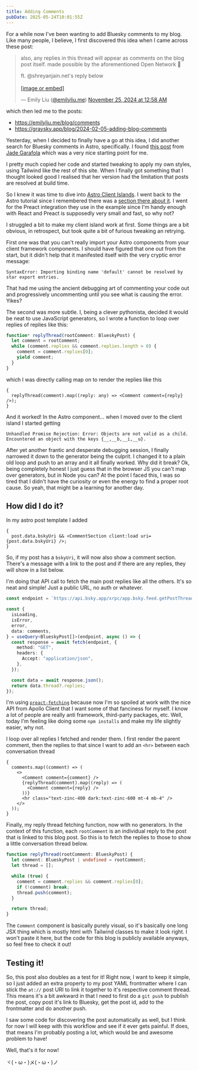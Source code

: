```yaml
---
title: Adding Comments
pubDate: 2025-05-24T10:01:55Z
---
```


For a while now I've been wanting to add Bluesky comments to my blog. Like many people, I believe, I first discovered this idea when I came across these post:

<div class="flex justify-center">
<blockquote class="bluesky-embed" data-bluesky-uri="at://did:plc:vjug55kidv6sye7ykr5faxxn/app.bsky.feed.post/3lbq7mxsiek2v" data-bluesky-cid="bafyreie37qtk6ldmdof2ysxjokx5pirnlbdu7hdlivkkaeok2zndql2nwm" data-bluesky-embed-color-mode="system"><p lang="en">also, any replies in this thread will appear as comments on the blog post itself. made possible by the aforementioned Open Network 🫡

ft. @shreyanjain.net&#x27;s reply below<br><br><a href="https://bsky.app/profile/did:plc:vjug55kidv6sye7ykr5faxxn/post/3lbq7mxsiek2v?ref_src=embed">[image or embed]</a></p>&mdash; Emily Liu (<a href="https://bsky.app/profile/did:plc:vjug55kidv6sye7ykr5faxxn?ref_src=embed">@emilyliu.me</a>) <a href="https://bsky.app/profile/did:plc:vjug55kidv6sye7ykr5faxxn/post/3lbq7mxsiek2v?ref_src=embed">November 25, 2024 at 12:58 AM</a></blockquote><script async src="https://embed.bsky.app/static/embed.js" charset="utf-8"></script>

</div>

which then led me to the posts:

- https://emilyliu.me/blog/comments
- https://graysky.app/blog/2024-02-05-adding-blog-comments

Yesterday, when I decided to finally have a go at this idea, I did another search for Bluesky comments in Astro, specifically. I found [this post](https://blog.jade0x.com/post/adding-bluesky-comments-to-your-astro-blog/) from [Jade Garafola](https://blog.jade0x.com) which was a very nice starting point for me.

I pretty much copied her code and started tweaking to apply my own styles, using Tailwind like the rest of this site. When I finally got something that I thought looked good I realised that her version had the limitation that posts are resolved at build time.

So I knew it was time to dive into [Astro Client Islands](https://docs.astro.build/en/concepts/islands/#client-islands). I went back to the Astro tutorial since I remembered there was a [section there about it](https://docs.astro.build/en/tutorial/6-islands/1/). I went for the Preact integration they use in the example since I'm handy enough with React and Preact is supposedly very small and fast, so why not?

I struggled a bit to make my client island work at first. Some things are a bit obvious, in retrospect, but took quite a bit of furious tweaking an retrying.

First one was that you can't really import your Astro components from your client framework components. I should have figured that one out from the start, but it didn't help that it manifested itself with the very cryptic error message:

```
SyntaxError: Importing binding name 'default' cannot be resolved by star export entries.
```

That had me using the ancient debugging art of commenting your code out and progressively uncommenting until you see what is causing the error. Yikes?

The second was more subtle. I, being a clever pythonista, decided it would be neat to use JavaScript generators, so I wrote a function to loop over replies of replies like this:

```ts
function* replyThread(rootComment: BlueskyPost) {
  let comment = rootComment;
  while (comment.replies && comment.replies.length > 0) {
    comment = comment.replies[0];
    yield comment;
  }
}
```

which I was directly calling map on to render the replies like this

```tsx
{
  replyThread(comment).map((reply: any) => <Comment comment={reply} />);
}
```

And it worked! In the Astro component... when I moved over to the client island I started getting

```
Unhandled Promise Rejection: Error: Objects are not valid as a child. Encountered an object with the keys {__,__b,__i,__u}.
```

After yet another frantic and desperate debugging session, I finally narrowed it down to the generator being the culprit. I changed it to a plain old loop and push to an array and it all finally worked. Why did it break? Ok, being completely honest I just guess that in the browser JS you can't map over generators, but in Node you can? At the point I faced this, I was so tired that I didn't have the curiosity or even the energy to find a proper root cause. So yeah, that might be a learning for another day.

## How did I do it?

In my astro post template I added

```tsx
{
  post.data.bskyUri && <CommentSection client:load uri={post.data.bskyUri} />;
}
```

So, if my post has a `bskyUri`, it will now also show a comment section. There's a message with a link to the post and if there are any replies, they will show in a list below.

I'm doing that API call to fetch the main post replies like all the others. It's so neat and simple! Just a public URL, no auth or whatever.

```ts
const endpoint = `https://api.bsky.app/xrpc/app.bsky.feed.getPostThread?uri=${encodeURIComponent(uri)}`;

const {
  isLoading,
  isError,
  error,
  data: comments,
} = useQuery<BlueskyPost[]>(endpoint, async () => {
  const response = await fetch(endpoint, {
    method: "GET",
    headers: {
      Accept: "application/json",
    },
  });

  const data = await response.json();
  return data.thread?.replies;
});
```

I'm using [`preact-fetching`](https://github.com/aduth/preact-fetching) because now I'm so spoiled at work with the nice API from Apollo Client that I want some of that fanciness for myself. I know a lot of people are really anti framework, third-party packages, etc. Well, today I'm feeling like doing some `npm installs` and make my life slightly easier, why not.

I loop over all replies I fetched and render them. I first render the parent comment, then the replies to that since I want to add an `<hr>` between each conversation thread

```tsx
{
  comments.map((comment) => (
    <>
      <Comment comment={comment} />
      {replyThread(comment).map((reply) => (
        <Comment comment={reply} />
      ))}
      <hr class="text-zinc-400 dark:text-zinc-600 mt-4 mb-4" />
    </>
  ));
}
```

Finally, my reply thread fetching function, now with no generators. In the context of this function, each `rootComment` is an individual reply to the post that is linked to this blog post. So this is to fetch the replies to those to show a little conversation thread below.

```ts
function replyThread(rootComment: BlueskyPost) {
  let comment: BlueskyPost | undefined = rootComment;
  let thread = [];

  while (true) {
    comment = comment.replies && comment.replies[0];
    if (!comment) break;
    thread.push(comment);
  }

  return thread;
}
```

The `Comment` component is basically purely visual, so it's basically one long JSX thing which is mostly html with Tailwind classes to make it look right. I won't paste it here, but the code for this blog is publicly available anyways, so feel free to check it out!

## Testing it!

So, this post also doubles as a test for it! Right now, I want to keep it simple, so I just added an extra property to my post YAML frontmatter where I can stick the `at://` post URI to link it together to it's respective comment thread. This means it's a bit awkward in that I need to first do a `git push` to publish the post, copy post it's link to Bluesky, get the post id, add to the frontmatter and do another push.

I saw some code for discovering the post automatically as well, but I think for now I will keep with this workflow and see if it ever gets painful. If does, that means I'm probably posting a lot, which would be and awesome problem to have!

Well, that's it for now!

ヾ(・ω・)メ(・ω・)ノ
